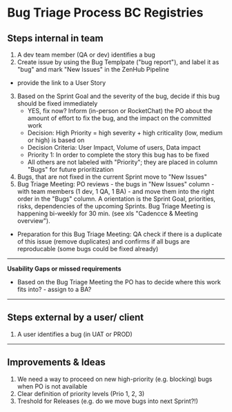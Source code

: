 # Bug Triage Process BC Registries 

## Steps internal in team
1. A dev team member (QA or dev) identifies a bug
2. Create issue by using the Bug Templpate ("bug report"), and label it as "bug" and mark "New Issues" in the ZenHub Pipeline
* provide the link to a User Story 
3. Based on the Sprint Goal and the severity of the bug, decide if this bug should be fixed immediately
   - YES, fix now? Inform (in-person or RocketChat) the PO about the amount of effort to fix the bug, and the impact on the committed work
   * Decision: High Priority = high severity + high criticality (low, medium or high) is based on 
   * Decision Criteria: User Impact, Volume of users, Data impact  
   * Priority 1: In order to complete the story this bug has to be fixed
   * All others are not labeled with "Priority"; they are placed in column "Bugs" for future prioritization
4. Bugs, that are not fixed in the current Sprint move to "New Issues"
5. Bug Triage Meeting: PO reviews - the bugs in "New Issues" column - with team members (1 dev, 1 QA, 1 BA) - and move them into the right order in the "Bugs" column. A orientation is the Sprint Goal, priorities, risks, dependencies of the upcoming Sprints. Bug Triage Meeting is happening bi-weekly for 30 min. (see xls "Cadencce & Meeting overview"). 
* Preparation for this Bug Triage Meeting: QA check if there is a duplicate of this issue (remove duplicates) and confirms if all bugs are reproducable (some bugs could be fixed already) 

----
**Usability Gaps or missed requirements**
* Based on the Bug Triage Meeting the PO has to decide where this work fits into? - assign to a BA?
----


## Steps external by a user/ client
1. A user identifies a bug (in UAT or PROD)


----
## Improvements & Ideas
1. We need a way to proceed on new high-priority (e.g. blocking) bugs when PO is not available
2. Clear definition of priority levels (Prio 1, 2, 3) 
3. Treshold for Releases (e.g. do we move bugs into next Sprint?!) 


